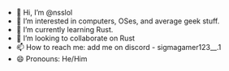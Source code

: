 - 👋 Hi, I’m @nsslol
- 👀 I’m interested in computers, OSes, and average geek stuff.
- 🌱 I’m currently learning Rust.
- 💞️ I’m looking to collaborate on Rust
- 📫 How to reach me: add me on discord - sigmagamer123__.1
- 😄 Pronouns: He/Him



